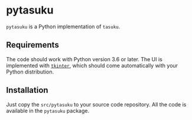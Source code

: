 # pytasuku

`pytasuku` is a Python implementation of `tasuku`.

## Requirements

The code should work with Python version 3.6 or later. The UI is implemented with [`tkinter`](https://docs.python.org/3/library/tkinter.html), which should come automatically with your Python distribution.

## Installation

Just copy the `src/pytasuku` to your source code repository. All the code is available in the `pytasuku` package.